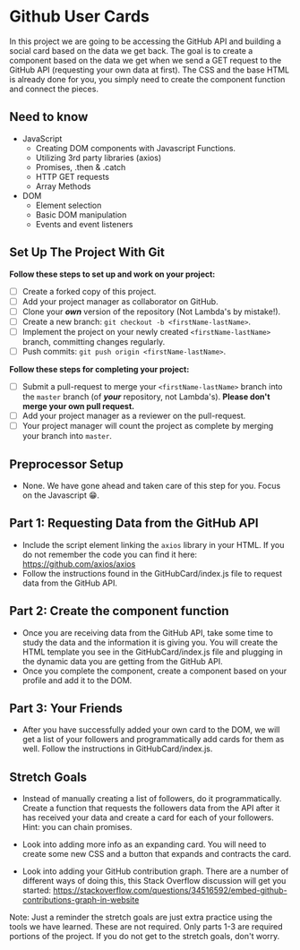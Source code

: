 # Github User Cards

In this project we are going to be accessing the GitHub API and building a social card based on the data we get back. The goal is to create a component based on the data we get when we send a GET request to the GitHub API (requesting your own data at first). The CSS and the base HTML is already done for you, you simply need to create the component function and connect the pieces.

## Need to know

*   JavaScript
    *   Creating DOM components with Javascript Functions.
    *   Utilizing 3rd party libraries (axios)
    *   Promises, .then & .catch
    *   HTTP GET requests
    *   Array Methods
*   DOM
    *   Element selection
    *   Basic DOM manipulation
    *   Events and event listeners

## Set Up The Project With Git

**Follow these steps to set up and work on your project:**

*   [ ] Create a forked copy of this project.
*   [ ] Add your project manager as collaborator on GitHub.
*   [ ] Clone your ***own***  version of the repository (Not Lambda's by mistake!).
*   [ ] Create a new branch: `git checkout -b <firstName-lastName>`.
*   [ ] Implement the project on your newly created `<firstName-lastName>` branch, committing changes regularly.
*   [ ] Push commits: `git push origin <firstName-lastName>`.

**Follow these steps for completing your project:**

*   [ ] Submit a pull-request to merge your `<firstName-lastName>` branch into the `master` branch (of ***your***   repository, not Lambda's). **Please don't merge your own pull request.**
*   [ ] Add your project manager as a reviewer on the pull-request.
*   [ ] Your project manager will count the project as complete by merging your branch into `master`.

## Preprocessor Setup

*   None. We have gone ahead and taken care of this step for you. Focus on the Javascript 😁.

## Part 1: Requesting Data from the GitHub API

*   Include the script element linking the `axios` library in your HTML. If you do not remember the code you can find it here: https://github.com/axios/axios
*   Follow the instructions found in the GitHubCard/index.js file to request data from the GitHub API.

## Part 2: Create the component function

*   Once you are receiving data from the GitHub API, take some time to study the data and the information it is giving you. You will create the HTML template you see in the GitHubCard/index.js file and plugging in the dynamic data you are getting from the GitHub API.
*   Once you complete the component, create a component based on your profile and add it to the DOM.

## Part 3: Your Friends

*   After you have successfully added your own card to the DOM, we will get a list of your followers and programmatically add cards for them as well. Follow the instructions in GitHubCard/index.js.

## Stretch Goals

*   Instead of manually creating a list of followers, do it programmatically. Create a function that requests the followers data from the API after it has received your data and create a card for each of your followers. Hint: you can chain promises.

*   Look into adding more info as an expanding card. You will need to create some new CSS and a button that expands and contracts the card.

*   Look into adding your GitHub contribution graph. There are a number of different ways of doing this, this Stack Overflow discussion will get you started: <https://stackoverflow.com/questions/34516592/embed-github-contributions-graph-in-website>

Note: Just a reminder the stretch goals are just extra practice using the tools we have learned. These are not required. Only parts 1-3 are required portions of the project. If you do not get to the stretch goals, don't worry.
